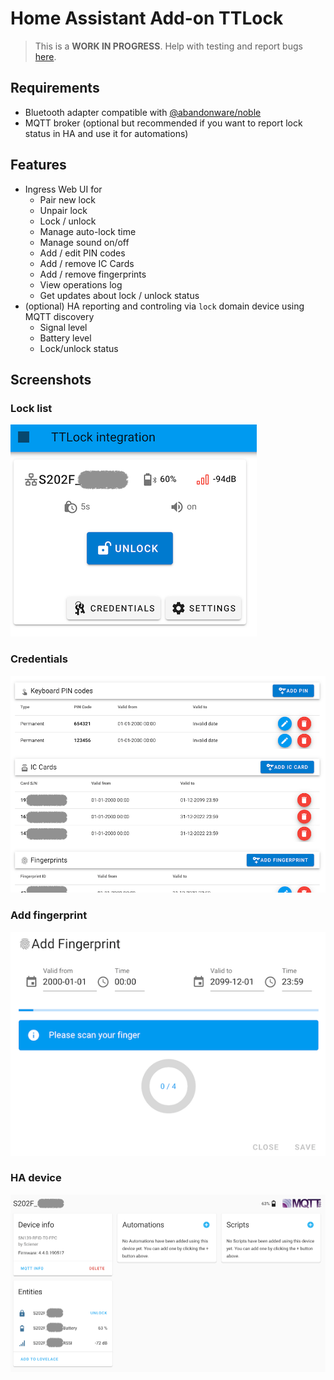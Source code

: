 # Home Assistant Add-on TTLock

> This is a **WORK IN PROGRESS**. Help with testing and report bugs [here](https://github.com/isakbosman/ttlock-hass-addons/issues).

## Requirements
- Bluetooth adapter compatible with [@abandonware/noble](https://github.com/abandonware/noble)
- MQTT broker (optional but recommended if you want to report lock status in HA and use it for automations)

## Features
- Ingress Web UI for
  - Pair new lock
  - Unpair lock
  - Lock / unlock
  - Manage auto-lock time
  - Manage sound on/off
  - Add / edit PIN codes
  - Add / remove IC Cards
  - Add / remove fingerprints
  - View operations log
  - Get updates about lock / unlock status
- (optional) HA reporting and controling via `lock` domain device using MQTT discovery
  - Signal level
  - Battery level
  - Lock/unlock status

## Screenshots

### Lock list  
![Lock list](https://raw.githubusercontent.com/isakbosman/ttlock-hass-addons/master/ttlock-hass-integration/img/frontend1.png)  

### Credentials  
![Credentials](https://raw.githubusercontent.com/isakbosman/ttlock-hass-addons/master/ttlock-hass-integration/img/frontend2.png)  

### Add fingerprint  
![Add fingerprint](https://raw.githubusercontent.com/isakbosman/ttlock-hass-addons/master/ttlock-hass-integration/img/frontend3.png)  

### HA device
![HA device](https://raw.githubusercontent.com/isakbosman/ttlock-hass-addons/master/ttlock-hass-integration/img/ha1.png)  

